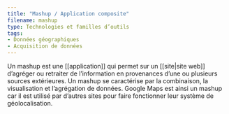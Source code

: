 ```yaml
---
title: "Mashup / Application composite"
filename: mashup
type: Technologies et familles d’outils
tags:
- Données géographiques
- Acquisition de données
---
```


Un mashup est une [[application]] qui permet sur un [[site|site web]] d’agréger ou retraiter de l’information en provenances d’une ou plusieurs sources extérieures. Un mashup se caractérise par la combinaison, la visualisation et l’agrégation de données. Google Maps est ainsi un mashup car il est utilisé par d’autres sites pour faire fonctionner leur système de géolocalisation.

